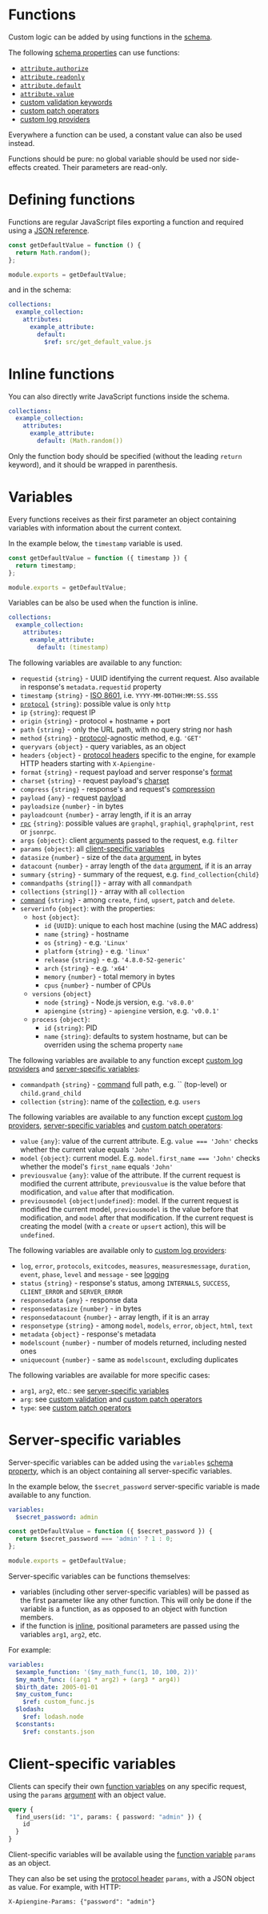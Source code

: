 # Functions

Custom logic can be added by using functions in the [schema](schema.md).

The following [schema properties](schema.md#properties) can use functions:
  - [`attribute.authorize`](authorization.md)
  - [`attribute.readonly`](authorization.md#readonly-attributes)
  - [`attribute.default`](default.md)
  - [`attribute.value`](transformation.md)
  - [custom validation keywords](validation.md#custom-validation)
  - [custom patch operators](patch.md#custom-operators)
  - [custom log providers](logging.md#custom-log-provider)

Everywhere a function can be used, a constant value can also be used instead.

Functions should be pure: no global variable should be used nor side-effects
created. Their parameters are read-only.

# Defining functions

Functions are regular JavaScript files exporting a function and required using a
[JSON reference](json-references.md).

<!-- eslint-disable strict, filenames/match-exported -->
```js
const getDefaultValue = function () {
  return Math.random();
};

module.exports = getDefaultValue;
```

and in the schema:

```yml
collections:
  example_collection:
    attributes:
      example_attribute:
        default:
          $ref: src/get_default_value.js
```

# Inline functions

You can also directly write JavaScript functions inside the schema.

```yml
collections:
  example_collection:
    attributes:
      example_attribute:
        default: (Math.random())
```

Only the function body should be specified (without the leading `return`
keyword), and it should be wrapped in parenthesis.

# Variables

Every functions receives as their first parameter an object containing variables
with information about the current context.

In the example below, the `timestamp` variable is used.

<!-- eslint-disable strict, filenames/match-exported -->
```js
const getDefaultValue = function ({ timestamp }) {
  return timestamp;
};

module.exports = getDefaultValue;
```

Variables can be also be used when the function is inline.

```yml
collections:
  example_collection:
    attributes:
      example_attribute:
        default: (timestamp)
```

The following variables are available to any function:
  - `requestid` `{string}` - UUID identifying the current request.
    Also available in response's `metadata.requestid` property
  - `timestamp` `{string}` - [ISO 8601](http://en.wikipedia.org/wiki/ISO_8601),
    i.e. `YYYY-MM-DDTHH:MM:SS.SSS`
  - [`protocol`](protocols.md) `{string}`: possible value is only `http`
  - `ip` `{string}`: request IP
  - `origin` `{string}` - protocol + hostname + port
  - `path` `{string}` - only the URL path, with no query string nor hash
  - `method` `{string}` - [protocol](protocols.md#request)-agnostic method,
    e.g. `'GET'`
  - `queryvars` `{object}` - query variables, as an object
  - `headers` `{object}` - [protocol headers](protocols.md#request)
    specific to the engine, for example HTTP headers starting with
    `X-Apiengine-`
  - `format` `{string}` - request payload and server response's
    [format](formats.md)
  - `charset` `{string}` - request payload's [charset](formats.md#charsets)
  - `compress` `{string}` - response's and request's
    [compression](compression.md)
  - `payload` `{any}` - request [payload](protocols.md#request)
  - `payloadsize` `{number}` - in bytes
  - `payloadcount` `{number}` - array length, if it is an array
  - [`rpc`](rpc.md) `{string}`: possible values are `graphql`,
    `graphiql`, `graphqlprint`, `rest` or `jsonrpc`.
  - `args` `{object}`: client [arguments](rpc.md#rpc) passed to the request,
    e.g. `filter`
  - `params` `{object}`: all
    [client-specific variables](#client-specific-variables)
  - `datasize` `{number}` - size of the `data` [argument](rpc.md#rpc), in bytes
  - `datacount` `{number}` - array length of the `data` [argument](rpc.md#rpc),
    if it is an array
  - `summary` `{string}` - summary of the request, e.g. `find_collection{child}`
  - `commandpaths` `{string[]}` - array with all `commandpath`
  - `collections` `{string[]}` - array with all `collection`
  - [`command`](terminology.md#command) `{string}` - among `create`, `find`,
    `upsert`, `patch` and `delete`.
  - `serverinfo` `{object}`: with the properties:
    - `host` `{object}`:
       - `id` `{UUID}`: unique to each host machine (using the MAC address)
       - `name` `{string}` - hostname
       - `os` `{string}` - e.g. `'Linux'`
       - `platform` `{string}` - e.g. `'linux'`
       - `release` `{string}` - e.g. `'4.8.0-52-generic'`
       - `arch` `{string}` - e.g. `'x64'`
       - `memory` `{number}` - total memory in bytes
       - `cpus` `{number}` - number of CPUs
    - `versions` `{object}`
       - `node` `{string}` - Node.js version, e.g. `'v8.0.0'`
       - `apiengine` `{string}` - `apiengine` version, e.g. `'v0.0.1'`
    - `process` `{object}`:
       - `id` `{string}`: PID
       - `name` `{string}`: defaults to system hostname, but can be overriden
         using the schema property `name`

The following variables are available to any function except
[custom log providers](logging.md#custom-log-provider) and
[server-specific variables](#server-specific-variables):
  - `commandpath` `{string}` - [command](terminology.md#command) full path,
    e.g. `` (top-level) or `child.grand_child`
  - `collection` `{string}`: name of the [collection](collections.md),
    e.g. `users`

The following variables are available to any function except
[custom log providers](logging.md#custom-log-provider),
[server-specific variables](#server-specific-variables) and
[custom patch operators](patch.md#custom-operators):
  - `value` `{any}`: value of the current attribute.
    E.g. `value === 'John'` checks whether the current value equals `'John'`
  - `model` `{object}`: current model.
    E.g. `model.first_name === 'John'` checks whether the model's `first_name`
    equals `'John'`
  - `previousvalue` `{any}`: value of the attribute.
    If the current request is modified the current attribute, `previousvalue`
    is the value before that modification, and `value` after that modification.
  - `previousmodel` `{object|undefined}`: model.
    If the current request is modified the current model, `previousmodel` is
    the value before that modification, and `model` after that modification.
    If the current request is creating the model (with a `create` or `upsert`
    action), this will be `undefined`.

The following variables are available only to
[custom log providers](logging.md#custom-log-provider):
  - `log`, `error`, `protocols`, `exitcodes`, `measures`, `measuresmessage`,
    `duration`, `event`, `phase`, `level` and `message` - see
    [logging](logging.md#functions-variables)
  - `status` `{string}` - response's status, among `INTERNALS`, `SUCCESS`,
    `CLIENT_ERROR` and `SERVER_ERROR`
  - `responsedata` `{any}` - response data
  - `responsedatasize` `{number}` - in bytes
  - `responsedatacount` `{number}` - array length, if it is an array
  - `responsetype` `{string}` - among `model`, `models`, `error`, `object`,
    `html`, `text`
  - `metadata` `{object}` - response's metadata
  - `modelscount` `{number}` - number of models returned, including nested ones
  - `uniquecount` `{number}` - same as `modelscount`, excluding duplicates

The following variables are available for more specific cases:
  - `arg1`, `arg2`, etc.: see
    [server-specific variables](#server-specific-variables)
  - `arg`: see [custom validation](validation.md#custom-validation) and
    [custom patch operators](patch.md#custom-operators)
  - `type`: see [custom patch operators](patch.md#custom-operators)

# Server-specific variables

Server-specific variables can be added using the `variables`
[schema property](schema.md#properties), which is an object containing all
server-specific variables.

In the example below, the `$secret_password` server-specific variable is made
available to any function.

```yml
variables:
  $secret_password: admin
```

<!-- eslint-disable strict, filenames/match-exported, camelcase -->
```js
const getDefaultValue = function ({ $secret_password }) {
  return $secret_password === 'admin' ? 1 : 0;
};

module.exports = getDefaultValue;
```

Server-specific variables can be functions themselves:
  - variables (including other server-specific variables) will be
    passed as the first parameter like any other function. This will only be
    done if the variable is a function, as as opposed to an object with
    function members.
  - if the function is [inline](#inline-functions), positional parameters are
    passed using the variables `arg1`, `arg2`, etc.

For example:

```yml
variables:
  $example_function: '($my_math_func(1, 10, 100, 2))'
  $my_math_func: ((arg1 * arg2) + (arg3 * arg4))
  $birth_date: 2005-01-01
  $my_custom_func:
    $ref: custom_func.js
  $lodash:
    $ref: lodash.node
  $constants:
    $ref: constants.json
```

# Client-specific variables

Clients can specify their own
[function variables](#variables) on any specific request,
using the `params` [argument](rpc.md#rpc) with an object value.

```graphql
query {
  find_users(id: "1", params: { password: "admin" }) {
    id
  }
}
```

Client-specific variables will be available using the
[function variable](#variables) `params` as an object.

They can also be set using the
[protocol header](protocols.md#request) `params`, with a JSON object
as value. For example, with HTTP:

```HTTP
X-Apiengine-Params: {"password": "admin"}
```
